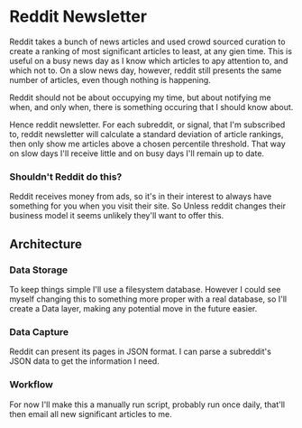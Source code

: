 # Reddit Newsletter

Reddit takes a bunch of news articles and used crowd sourced curation to create a ranking of most significant articles to least, at any gien time. This is useful on a busy news day as I know which articles to apy attention to, and which not to. On a slow news day, however, reddit still presents the same number of articles, even though nothing is happening.

Reddit should not be about occupying my time, but about notifying me when, and only when, there is something occuring that I should know about.

Hence reddit newsletter. For each subreddit, or signal, that I'm subscribed to, reddit newsletter will calculate a standard deviation of article rankings, then only show me articles above a chosen percentile threshold. That way on slow days I'll receive little and on busy days I'll remain up to date.

### Shouldn't Reddit do this?

Reddit receives money from ads, so it's in their interest to always have something for you when you visit their site. So Unless reddit changes their business model it seems unlikely they'll want to offer this.

## Architecture

### Data Storage

To keep things simple I'll use a filesystem database. However I could see myself changing this to something more proper with a real database, so I'll create a Data layer, making any potential move in the future easier.

### Data Capture

Reddit can present its pages in JSON format. I can parse a subreddit's JSON data to get the information I need.

### Workflow

For now I'll make this a manually run script, probably run once daily, that'll then email all new significant articles to me.

